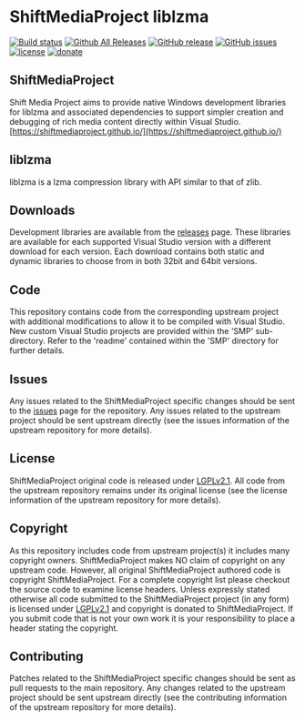 ShiftMediaProject liblzma
=============
[![Build status](https://ci.appveyor.com/api/projects/status/8ctsseveeim9fhvy?svg=true)](https://ci.appveyor.com/project/Sibras/liblzma)
[![Github All Releases](https://img.shields.io/github/downloads/ShiftMediaProject/liblzma/total.svg)](https://github.com/ShiftMediaProject/liblzma/releases)
[![GitHub release](https://img.shields.io/github/release/ShiftMediaProject/liblzma.svg)](https://github.com/ShiftMediaProject/liblzma/releases/latest)
[![GitHub issues](https://img.shields.io/github/issues/ShiftMediaProject/liblzma.svg)](https://github.com/ShiftMediaProject/liblzma/issues)
[![license](https://img.shields.io/github/license/ShiftMediaProject/liblzma.svg)](https://github.com/ShiftMediaProject/liblzma)
[![donate](https://img.shields.io/badge/donate-link-brightgreen.svg)](https://shiftmediaproject.github.io/8-donate/)
## ShiftMediaProject

Shift Media Project aims to provide native Windows development libraries for liblzma and associated dependencies to support simpler creation and debugging of rich media content directly within Visual Studio. [https://shiftmediaproject.github.io/](https://shiftmediaproject.github.io/)

## liblzma

liblzma is a lzma compression library with API similar to that of zlib.

## Downloads

Development libraries are available from the [releases](https://github.com/ShiftMediaProject/liblzma/releases) page. These libraries are available for each supported Visual Studio version with a different download for each version. Each download contains both static and dynamic libraries to choose from in both 32bit and 64bit versions.

## Code

This repository contains code from the corresponding upstream project with additional modifications to allow it to be compiled with Visual Studio. New custom Visual Studio projects are provided within the 'SMP' sub-directory. Refer to the 'readme' contained within the 'SMP' directory for further details.

## Issues

Any issues related to the ShiftMediaProject specific changes should be sent to the [issues](https://github.com/ShiftMediaProject/liblzma/issues) page for the repository. Any issues related to the upstream project should be sent upstream directly (see the issues information of the upstream repository for more details).

## License

ShiftMediaProject original code is released under [LGPLv2.1](https://www.gnu.org/licenses/lgpl-2.1.html). All code from the upstream repository remains under its original license (see the license information of the upstream repository for more details).

## Copyright

As this repository includes code from upstream project(s) it includes many copyright owners. ShiftMediaProject makes NO claim of copyright on any upstream code. However, all original ShiftMediaProject authored code is copyright ShiftMediaProject. For a complete copyright list please checkout the source code to examine license headers. Unless expressly stated otherwise all code submitted to the ShiftMediaProject project (in any form) is licensed under [LGPLv2.1](https://www.gnu.org/licenses/lgpl-2.1.html) and copyright is donated to ShiftMediaProject. If you submit code that is not your own work it is your responsibility to place a header stating the copyright.

## Contributing

Patches related to the ShiftMediaProject specific changes should be sent as pull requests to the main repository. Any changes related to the upstream project should be sent upstream directly (see the contributing information of the upstream repository for more details).